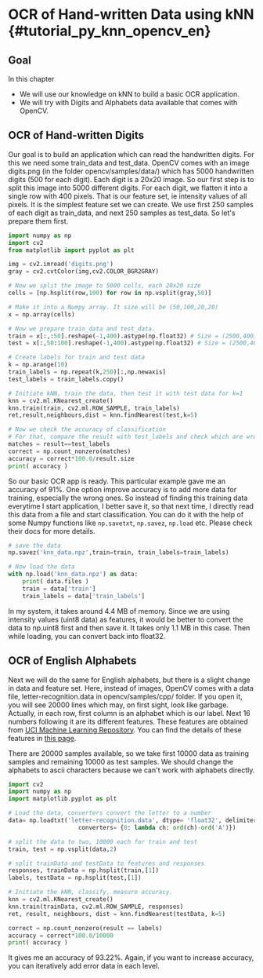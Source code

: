 # OCR of Hand-written Data using kNN {#tutorial_py_knn_opencv_en}

## Goal

In this chapter
-   We will use our knowledge on kNN to build a basic OCR application.
-   We will try with Digits and Alphabets data available that comes with OpenCV.

## OCR of Hand-written Digits

Our goal is to build an application which can read the handwritten digits. For this we need some train_data and test_data. OpenCV comes with an image digits.png (in the folder opencv/samples/data/) which has 5000 handwritten digits (500 for each digit). Each digit is a 20x20 image. So our first step is to split this image into 5000 different digits. For each digit, we flatten it into a single row with 400 pixels. That is our feature set, ie intensity values of all pixels. It is the simplest feature set we can create. We use first 250 samples of each digit as train_data, and next 250 samples as test_data. So let's prepare them first.
```python
import numpy as np
import cv2
from matplotlib import pyplot as plt

img = cv2.imread('digits.png')
gray = cv2.cvtColor(img,cv2.COLOR_BGR2GRAY)

# Now we split the image to 5000 cells, each 20x20 size
cells = [np.hsplit(row,100) for row in np.vsplit(gray,50)]

# Make it into a Numpy array. It size will be (50,100,20,20)
x = np.array(cells)

# Now we prepare train_data and test_data.
train = x[:,:50].reshape(-1,400).astype(np.float32) # Size = (2500,400)
test = x[:,50:100].reshape(-1,400).astype(np.float32) # Size = (2500,400)

# Create labels for train and test data
k = np.arange(10)
train_labels = np.repeat(k,250)[:,np.newaxis]
test_labels = train_labels.copy()

# Initiate kNN, train the data, then test it with test data for k=1
knn = cv2.ml.KNearest_create()
knn.train(train, cv2.ml.ROW_SAMPLE, train_labels)
ret,result,neighbours,dist = knn.findNearest(test,k=5)

# Now we check the accuracy of classification
# For that, compare the result with test_labels and check which are wrong
matches = result==test_labels
correct = np.count_nonzero(matches)
accuracy = correct*100.0/result.size
print( accuracy )
```
So our basic OCR app is ready. This particular example gave me an accuracy of 91%. One option improve accuracy is to add more data for training, especially the wrong ones. So instead of finding this training data everytime I start application, I better save it, so that next time, I directly read this data from a file and start classification. You can do it with the help of some Numpy functions like `np.savetxt`, `np.savez`, `np.load` etc. Please check their docs for more details.
```python
# save the data
np.savez('knn_data.npz',train=train, train_labels=train_labels)

# Now load the data
with np.load('knn_data.npz') as data:
    print( data.files )
    train = data['train']
    train_labels = data['train_labels']
```
In my system, it takes around 4.4 MB of memory. Since we are using intensity values (uint8 data) as features, it would be better to convert the data to np.uint8 first and then save it. It takes only 1.1 MB in this case. Then while loading, you can convert back into float32.

## OCR of English Alphabets

Next we will do the same for English alphabets, but there is a slight change in data and feature set. Here, instead of images, OpenCV comes with a data file, letter-recognition.data in opencv/samples/cpp/ folder. If you open it, you will see 20000 lines which may, on first sight, look like garbage. Actually, in each row, first column is an alphabet which is our label. Next 16 numbers following it are its different features. These features are obtained from [UCI Machine Learning Repository](http://archive.ics.uci.edu/ml/). You can find the details of these features in [this page](http://archive.ics.uci.edu/ml/datasets/Letter+Recognition).

There are 20000 samples available, so we take first 10000 data as training samples and remaining 10000 as test samples. We should change the alphabets to ascii characters because we can't work with alphabets directly.
```python
import cv2
import numpy as np
import matplotlib.pyplot as plt

# Load the data, converters convert the letter to a number
data= np.loadtxt('letter-recognition.data', dtype= 'float32', delimiter = ',',
                    converters= {0: lambda ch: ord(ch)-ord('A')})

# split the data to two, 10000 each for train and test
train, test = np.vsplit(data,2)

# split trainData and testData to features and responses
responses, trainData = np.hsplit(train,[1])
labels, testData = np.hsplit(test,[1])

# Initiate the kNN, classify, measure accuracy.
knn = cv2.ml.KNearest_create()
knn.train(trainData, cv2.ml.ROW_SAMPLE, responses)
ret, result, neighbours, dist = knn.findNearest(testData, k=5)

correct = np.count_nonzero(result == labels)
accuracy = correct*100.0/10000
print( accuracy )
```
It gives me an accuracy of 93.22%. Again, if you want to increase accuracy, you can iteratively add error data in each level.
